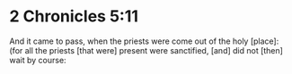 # 2 Chronicles 5:11

And it came to pass, when the priests were come out of the holy [place]: (for all the priests [that were] present were sanctified, [and] did not [then] wait by course: